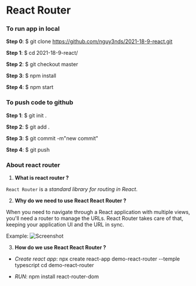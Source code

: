 # React Router

### To run app in local

**Step 0**: $ git clone https://github.com/nguy3nds/2021-18-9-react.git

**Step 1**: $ cd 2021-18-9-react/

**Step 2**: $ git checkout master

**Step 3**: $ npm install

**Step 4**: $ npm start

### To push code to github

**Step 1**: $ git init .

**Step 2**: $ git add .

**Step 3**: $ git commit -m"new commit"

**Step 4**: $ git push

### About react router

1. **What is react router ?**

`React Router` is a _standard library for routing in React_.

2. **Why do we need to use React React Router ?**

When you need to navigate through a React application with multiple views, you'll need a router to manage the URLs. React Router takes care of that, keeping your application UI and the URL in sync.

Example: ![Screenshot](react-router.png)

3. **How do we use React React Router ?**

- _Create react app_: npx create react-app demo-react-router --temple typescript
  cd demo-react-router

- _RUN_: npm install react-router-dom
